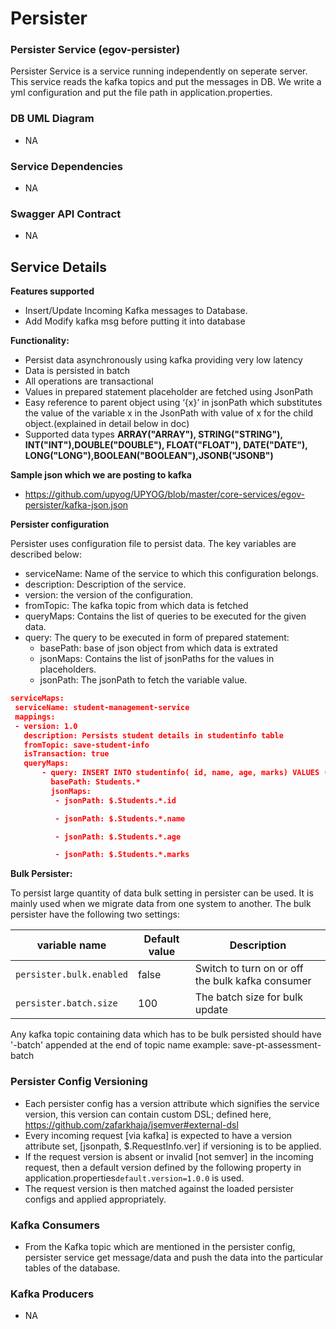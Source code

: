 
# Persister
### Persister Service (egov-persister)
Persister Service is a service running independently on seperate server. This service reads the kafka topics and put the messages in DB. We write a yml configuration and put the file path in application.properties.

### DB UML Diagram

- NA

### Service Dependencies
- NA

### Swagger API Contract

- NA

## Service Details

**Features supported**
- Insert/Update Incoming Kafka messages to Database.
- Add Modify kafka msg before putting it into database

**Functionality:**
- Persist data asynchronously using kafka providing very low latency
- Data is persisted in batch
- All operations are transactional
- Values in prepared statement placeholder are fetched using JsonPath
- Easy reference to parent object using ‘{x}’ in jsonPath which substitutes the value of the variable x in the JsonPath with value of x for the child object.(explained in detail below in doc)
- Supported data types **ARRAY("ARRAY"), STRING("STRING"), INT("INT"),DOUBLE("DOUBLE"), FLOAT("FLOAT"), DATE("DATE"), LONG("LONG"),BOOLEAN("BOOLEAN"),JSONB("JSONB")**

**Sample json which we are posting to kafka**
- https://github.com/upyog/UPYOG/blob/master/core-services/egov-persister/kafka-json.json

**Persister configuration**

Persister uses configuration file to persist data. The key variables are described below:
- serviceName: Name of the service to which this configuration belongs.
- description: Description of the service.
- version: the version of the configuration.
- fromTopic: The kafka topic from which data is fetched
- queryMaps: Contains the list of queries to be executed for the given data.
- query: The query to be executed in form of prepared statement:
    - basePath: base of json object from which data is extrated
    - jsonMaps: Contains the list of jsonPaths for the values in placeholders.
    - jsonPath: The jsonPath to fetch the variable value.


```json
serviceMaps:
 serviceName: student-management-service
 mappings:
 - version: 1.0
   description: Persists student details in studentinfo table
   fromTopic: save-student-info
   isTransaction: true
   queryMaps:
       - query: INSERT INTO studentinfo( id, name, age, marks) VALUES (?, ?, ?, ?);
         basePath: Students.*
         jsonMaps:
          - jsonPath: $.Students.*.id

          - jsonPath: $.Students.*.name

          - jsonPath: $.Students.*.age

          - jsonPath: $.Students.*.marks
```                                  

**Bulk Persister:**

To persist large quantity of data bulk setting in persister can be used. It is mainly used when we migrate data from one system to another. 
The bulk persister have the following two settings:

| variable name           | Default value | Description                                     |
|-------------------------|---------------|-------------------------------------------------|
| `persister.bulk.enabled`| false         | Switch to turn on or off the bulk kafka consumer|
| `persister.batch.size`  | 100           | The batch size for bulk update                  |
    
Any kafka topic containing data which has to be bulk persisted should have '-batch' appended at the end of topic name example: save-pt-assessment-batch

### Persister Config Versioning

 - Each persister config has a version attribute which signifies the service version, this version can contain custom DSL; defined here, https://github.com/zafarkhaja/jsemver#external-dsl
 - Every incoming request [via kafka] is expected to have a version attribute set, [jsonpath, $.RequestInfo.ver] if versioning is to be applied.
 - If the request version is absent or invalid [not semver] in the incoming request, then a default version defined by the following property in application.properties`default.version=1.0.0` is used.
 - The request version is then matched against the loaded persister configs and applied appropriately.

    
### Kafka Consumers

- From the Kafka topic which are mentioned in the persister config, persister service get message/data and push the data into the particular tables of the database.

### Kafka Producers

- NA
